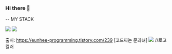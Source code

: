 ### Hi there 👋

<!--
**DevSua/Devsua** is a ✨ _special_ ✨ repository because its `README.md` (this file) appears on your GitHub profile.

Here are some ideas to get you started:

- 🌱 I’m currently learning JavaScript
- 🤔 I’m looking for help with ...
- 💬 Ask me about ...
- 📫 How to reach me: ...
- 😄 Pronouns: ...
- ⚡ Fun fact: ...
-->
--
MY STACK

<img src="https://img.shields.io/badge/html5-E34F26?style=flat&logo=html5&logoColor=white"/>
<img src="https://img.shields.io/badge/Scss-green?style=flat&logo=Sass&logoColor=CC6699"/>

출처: https://eunhee-programming.tistory.com/239 [코드짜는 문과녀]
<img src="https://img.shields.io/badge/JavaScript-F7DF1E?
          style=flat		//배지 스타일
          &logo=JS		//로고옆에 텍스트
          &logoColor=white"/>	//로고 컬러
          
